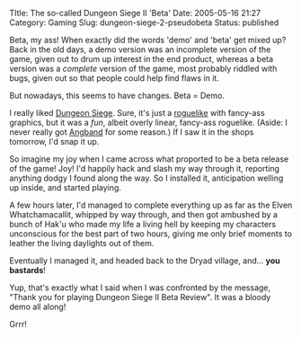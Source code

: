 TItle: The so-called Dungeon Siege II 'Beta'
Date: 2005-05-16 21:27
Category: Gaming
Slug: dungeon-siege-2-pseudobeta
Status: published

Beta, my ass! When exactly did the words 'demo' and 'beta' get mixed up? Back in the old days, a demo version was an incomplete version of the game, given out to drum up interest in the end product, whereas a beta version was a _complete_ version of the game, most probably riddled with bugs, given out so that people could help find flaws in it.

But nowadays, this seems to have changes. Beta = Demo.

I really liked [Dungeon Siege](https://web.archive.org/web/20080829005557/http://www.gaspowered.com/ds1/). Sure, it's just a [roguelike](http://en.wikipedia.org/wiki/Roguelike) with fancy-ass graphics, but it was a _fun_, albeit overly linear, fancy-ass roguelike. (Aside: I never really got [Angband](http://www.thangorodrim.net/) for some reason.) If I saw it in the shops tomorrow, I'd snap it up.

So imagine my joy when I came across what proported to be a beta release of the game! Joy! I'd happily hack and slash my way through it, reporting anything dodgy I found along the way. So I installed it, anticipation welling up inside, and started playing.

A few hours later, I'd managed to complete everything up as far as the Elven Whatchamacallit, whipped by way through, and then got ambushed by a bunch of Hak'u who made my life a living hell by keeping my characters unconscious for the best part of two hours, giving me only brief moments to leather the living daylights out of them.

Eventually I managed it, and headed back to the Dryad village, and... **you bastards**!

Yup, that's exactly what I said when I was confronted by the message, "Thank you for playing Dungeon Siege II Beta Review". It was a bloody demo all along!

Grrr!
